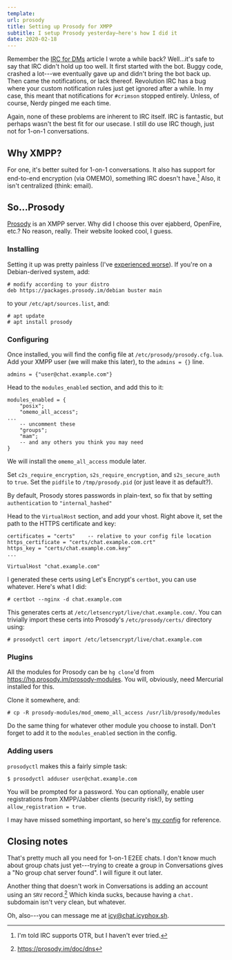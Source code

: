 ```yaml
---
template:
url: prosody
title: Setting up Prosody for XMPP
subtitle: I setup Prosody yesterday—here's how I did it
date: 2020-02-18
---
```


Remember the [IRC for DMs](/blog/irc-for-dms/) article I wrote a while
back? Well...it's safe to say that IRC didn't hold up too well. It first
started with the bot. Buggy code, crashed a lot---we eventually gave up
and didn't bring the bot back up. Then came the notifications, or lack
thereof. Revolution IRC has a bug where your custom notification rules
just get ignored after a while. In my case, this meant that
notifications for `#crimson` stopped entirely. Unless, of course, Nerdy
pinged me each time.

Again, none of these problems are inherent to IRC itself. IRC is
fantastic, but perhaps wasn't the best fit for our usecase. I still do
use IRC though, just not for 1-on-1 conversations.

## Why XMPP?

For one, it's better suited for 1-on-1 conversations. It also has
support for end-to-end encryption (via OMEMO), something IRC doesn't
have.[^otr] Also, it isn't centralized (think: email).

[^otr]: I'm told IRC supports OTR, but I haven't ever tried.

## So...Prosody

[Prosody](https://prosody.im) is an XMPP server. Why did I choose this
over ejabberd, OpenFire, etc.? No reason, really. Their website looked
cool, I guess.

### Installing

Setting it up was pretty painless (I've [experienced
worse](/blog/mailserver)). If you're on a Debian-derived system, add:
```
# modify according to your distro
deb https://packages.prosody.im/debian buster main 
```

to your `/etc/apt/sources.list`, and:

```
# apt update
# apt install prosody
```

### Configuring

Once installed, you will find the config file at
`/etc/prosody/prosody.cfg.lua`. Add your XMPP user (we will make this
later), to the `admins = {}` line.

```
admins = {"user@chat.example.com"}
```

Head to the `modules_enabled` section, and add this to it:

```
modules_enabled = {
    "posix";
    "omemo_all_access";
...
    -- uncomment these
    "groups";
    "mam";
    -- and any others you think you may need
}
```

We will install the `omemo_all_access` module later.

Set `c2s_require_encryption`, `s2s_require_encryption`, and
`s2s_secure_auth` to `true`.
Set the `pidfile` to `/tmp/prosody.pid` (or just leave it as default?).

By default, Prosody stores passwords in plain-text, so fix that by
setting `authentication` to `"internal_hashed"`

Head to the `VirtualHost` section, and add your vhost. Right above it,
set the path to the HTTPS certificate and key:

```
certificates = "certs"    -- relative to your config file location
https_certificate = "certs/chat.example.com.crt"
https_key = "certs/chat.example.com.key"
...

VirtualHost "chat.example.com"
```

I generated these certs using Let's Encrypt's `certbot`, you can use
whatever. Here's what I did:

```
# certbot --nginx -d chat.example.com
```

This generates certs at `/etc/letsencrypt/live/chat.example.com/`. You can
trivially import these certs into Prosody's `/etc/prosody/certs/` directory using:

```
# prosodyctl cert import /etc/letsencrypt/live/chat.example.com
```

### Plugins

All the modules for Prosody can be `hg clone`'d from
https://hg.prosody.im/prosody-modules. You will, obviously, need
Mercurial installed for this.

Clone it somewhere, and: 

```
# cp -R prosody-modules/mod_omemo_all_access /usr/lib/prosody/modules
```

Do the same thing for whatever other module you choose to install. Don't
forget to add it to the `modules_enabled` section in the config.

### Adding users

`prosodyctl` makes this a fairly simple task:

```
$ prosodyctl adduser user@chat.example.com
```

You will be prompted for a password. You can optionally, enable
user registrations from XMPP/Jabber clients (security risk!), by setting
`allow_registration = true`.

I may have missed something important, so here's [my
config](https://x.icyphox.sh/prosody.cfg.lua) for reference.

## Closing notes

That's pretty much all you need for 1-on-1 E2EE chats. I don't know much
about group chats just yet---trying to create a group in Conversations
gives a "No group chat server found". I will figure it out later.

Another thing that doesn't work in Conversations is adding an account
using an `SRV` record.[^srv] Which kinda sucks, because having a `chat.`
subdomain isn't very clean, but whatever.

Oh, also---you can message me at
[icy@chat.icyphox.sh](xmpp:icy@chat.icyphox.sh).

[^srv]: https://prosody.im/doc/dns
